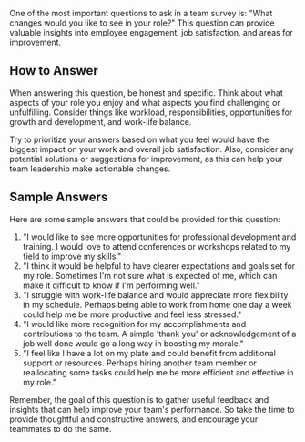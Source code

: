 

One of the most important questions to ask in a team survey is: "What changes would you like to see in your role?" This question can provide valuable insights into employee engagement, job satisfaction, and areas for improvement.

## How to Answer

When answering this question, be honest and specific. Think about what aspects of your role you enjoy and what aspects you find challenging or unfulfilling. Consider things like workload, responsibilities, opportunities for growth and development, and work-life balance. 

Try to prioritize your answers based on what you feel would have the biggest impact on your work and overall job satisfaction. Also, consider any potential solutions or suggestions for improvement, as this can help your team leadership make actionable changes.

## Sample Answers

Here are some sample answers that could be provided for this question:

1. "I would like to see more opportunities for professional development and training. I would love to attend conferences or workshops related to my field to improve my skills."
2. "I think it would be helpful to have clearer expectations and goals set for my role. Sometimes I'm not sure what is expected of me, which can make it difficult to know if I'm performing well."
3. "I struggle with work-life balance and would appreciate more flexibility in my schedule. Perhaps being able to work from home one day a week could help me be more productive and feel less stressed."
4. "I would like more recognition for my accomplishments and contributions to the team. A simple 'thank you' or acknowledgement of a job well done would go a long way in boosting my morale."
5. "I feel like I have a lot on my plate and could benefit from additional support or resources. Perhaps hiring another team member or reallocating some tasks could help me be more efficient and effective in my role."

Remember, the goal of this question is to gather useful feedback and insights that can help improve your team's performance. So take the time to provide thoughtful and constructive answers, and encourage your teammates to do the same.
